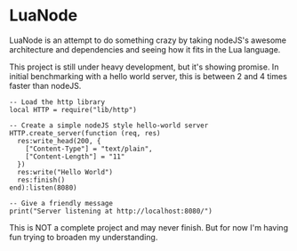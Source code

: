 # LuaNode

LuaNode is an attempt to do something crazy by taking nodeJS's awesome
architecture and dependencies and seeing how it fits in the Lua language.

This project is still under heavy development, but it's showing promise.  In initial benchmarking with a hello world server, this is between 2 and 4 times faster than nodeJS.

    -- Load the http library
    local HTTP = require("lib/http")

    -- Create a simple nodeJS style hello-world server
    HTTP.create_server(function (req, res)
      res:write_head(200, {
        ["Content-Type"] = "text/plain",
        ["Content-Length"] = "11"
      })
      res:write("Hello World")
      res:finish()
    end):listen(8080)

    -- Give a friendly message
    print("Server listening at http://localhost:8080/")


This is NOT a complete project and may never finish.  But for now I'm
having fun trying to broaden my understanding.
